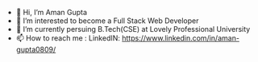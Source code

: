 - 👋 Hi, I’m Aman Gupta
- 👀 I’m interested to become a Full Stack Web Developer
- 🌱 I’m currently persuing B.Tech(CSE) at Lovely Professional University
- 📫 How to reach me : LinkedIN: https://www.linkedin.com/in/aman-gupta0809/  

<!---
aman-gupta08/aman-gupta08 is a ✨ special ✨ repository because its `README.md` (this file) appears on your GitHub profile.
You can click the Preview link to take a look at your changes.
--->
